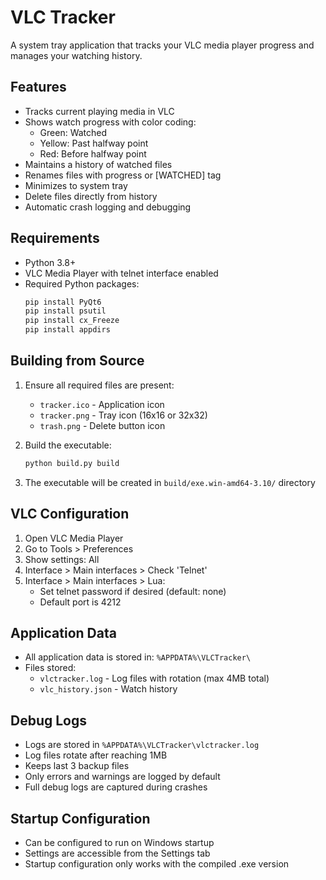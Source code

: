 # VLC Tracker

A system tray application that tracks your VLC media player progress and manages your watching history.

## Features

- Tracks current playing media in VLC
- Shows watch progress with color coding:
  - Green: Watched
  - Yellow: Past halfway point
  - Red: Before halfway point
- Maintains a history of watched files
- Renames files with progress or [WATCHED] tag
- Minimizes to system tray
- Delete files directly from history
- Automatic crash logging and debugging

## Requirements

- Python 3.8+
- VLC Media Player with telnet interface enabled
- Required Python packages:
  ```bash
  pip install PyQt6
  pip install psutil
  pip install cx_Freeze
  pip install appdirs
  ```

## Building from Source

1. Ensure all required files are present:
   - `tracker.ico` - Application icon
   - `tracker.png` - Tray icon (16x16 or 32x32)
   - `trash.png` - Delete button icon

2. Build the executable:
   ```bash
   python build.py build
   ```

3. The executable will be created in `build/exe.win-amd64-3.10/` directory

## VLC Configuration

1. Open VLC Media Player
2. Go to Tools > Preferences
3. Show settings: All
4. Interface > Main interfaces > Check 'Telnet'
5. Interface > Main interfaces > Lua:
   - Set telnet password if desired (default: none)
   - Default port is 4212

## Application Data

- All application data is stored in: `%APPDATA%\VLCTracker\`
- Files stored:
  - `vlctracker.log` - Log files with rotation (max 4MB total)
  - `vlc_history.json` - Watch history

## Debug Logs

- Logs are stored in `%APPDATA%\VLCTracker\vlctracker.log`
- Log files rotate after reaching 1MB
- Keeps last 3 backup files
- Only errors and warnings are logged by default
- Full debug logs are captured during crashes

## Startup Configuration

- Can be configured to run on Windows startup
- Settings are accessible from the Settings tab
- Startup configuration only works with the compiled .exe version
